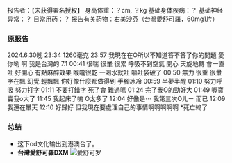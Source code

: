 ﻿报告者：【未获得署名授权】
身高体重：？cm, ？kg
基础身体疾病：？
基础神经异常：？
日常用药：？
报告有关药物：[右美沙芬](https://overspeed.wiki/DXM/)（台灣愛舒可羅，60mg1片）

### 原报告
2024.6.30晚
23:34 1260毫克
23:57 我現在在O所以不知道答不答了你的問題 愛你呦 啊 我是台灣的
7.1 00:41 很喘 很暈 很累 呼吸不到空氣 開心 天旋地轉 會一直吐 好開心 有點麻醉效果 喉嚨很乾 一喝水就吐 嘔吐袋破了
00:50 無力 很重 很暈 字在飄 幻覺 輕飄飄 你好像什麼都做得到 手腳冰冷
00:59 半夢半醒
01:10 努力呼吸 努力打字
01:11 不要打錯字 死了會 難過嗎
01:24 完了我O的勁好大
01:49 喔寶寶我o大了
11:45 我起床了嗚 O太多了
12:04 好像是⋯ 我第三次Oㄦㄧ 而已
12:09 我還在暈天
12:10 好歸好 但我現在要處理自己的事情啊啊啊啊啊 *死亡終了

### 总结
- 这下od文化输出到港澳台了。
- **台灣愛舒可羅DXM** ![爱舒可罗](./imgs/RP32插图.jpeg)

